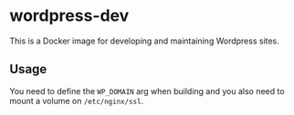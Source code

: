 # wordpress-dev

This is a Docker image for developing and maintaining Wordpress sites.


## Usage

You need to define the `WP_DOMAIN` arg when building and you also need to mount
a volume on `/etc/nginx/ssl`.